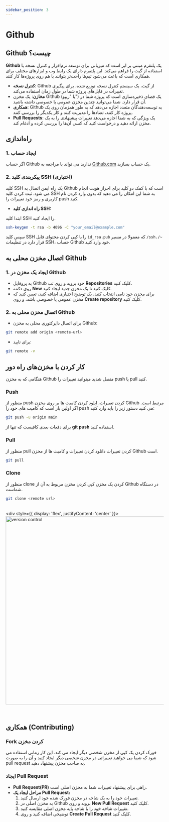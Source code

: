 ```yaml
---
sidebar_position: 3
---
```



# Github

## Github چیست؟

**Github** یک پلتفرم مبتنی بر ابر است که میزبانی برای توسعه نرم‌افزار و کنترل نسخه با استفاده از گیت را فراهم می‌کند. این پلتفرم دارای یک رابط وب و ابزارهای مختلف برای همکاری است که باعث می‌شود تیم‌ها راحت‌تر بتوانند با هم روی پروژه‌ها کار کنند.

- **کنترل نسخه**: Github از گیت، یک سیستم کنترل نسخه توزیع شده، برای پیگیری تغییرات در فایل‌های پروژه شما در طول زمان استفاده می‌کند.
- **مخازن**: یک مخزن Github (یا "ریپو") یک فضای ذخیره‌سازی است که پروژه شما در آن قرار دارد. شما می‌توانید چندین مخزن عمومی یا خصوصی داشته باشید.
- **همکاری**: Github به توسعه‌دهندگان متعدد اجازه می‌دهد که به طور همزمان روی یک پروژه کار کنند، تضادها را مدیریت کنند و کار یکدیگر را بررسی کنند.
- **Pull Requests**: یک ویژگی که به شما اجازه می‌دهد تغییرات پیشنهادی را به یک مخزن ارائه دهید و درخواست کنید که کسی آن‌ها را بررسی کرده و ادغام کند.

## راه‌اندازی

### 1. ایجاد حساب

اگر حساب Github ندارید می تواند با مراجعه به
[Github.com](https://Github.com)
یک حساب بسازید.

### 2. پیکربندی کلید SSH (اختیاری)

کلید SSH یک راه ایمن اتصال به Github است که با کمک دو کلید برای احراز هویت انجام می شود.
ثبت کردن کلید SSH به شما این امکان را می دهید که بدون وارد کردن نام کاربری و رمز خود تغییرات را push کنید.

- **راه اندازی کلید SSH:**  

ابتدا کلید SSH را ایجاد کنید.

```bash
ssh-keygen -t rsa -b 4096 -C "your_email@example.com"
```

سپس کلید SSH را با کپی کردن محتوای فایل `id_rsa.pub` که معمولا در مسیر
     `/ssh./~`
      قرار دارد در تنظیمات SSH،
حساب Github خود وارد کنید.

## اتصال مخزن محلی به Github

### 1. ایجاد یک مخزن در Github

- به پروفایل Github خود بروید و روی تب **Repositories** کلیک کنید.
- روی دکمه **New** کلیک کنید تا یک مخزن جدید ایجاد کنید.
- برای مخزن خود نامی انتخاب کنید، یک توضیح اختیاری اضافه کنید، تعیین کنید که مخزن عمومی یا خصوصی باشد، و روی **Create repository** کلیک کنید.

### 2. اتصال مخزن محلی به Github

- برای اتصال دایرکتوری محلی به مخزن Github:

```bash
git remote add origin <remote-url>
```

- برای تایید:

```bash
git remote -v
```

## کار کردن با مخزن‌های راه دور

هنگامی که به مخزن Github متصل شدید میتوانید تغییرات را push یا pull کنید.

### Push

منظور از push کردن تغییرات، اپلود کردن کامیت ها بر روی مخزن Github مرتبط است.
اگر اولین بار است که کامیت های خود را push می کنید دستور زیر را باید وارد کنید:

```bash
git push -u origin main
```

برای دفعات بعدی کافیست که تنها از **git push** استفاده کنید.

### Pull

منظور از pull کردن تغییرات دانلود کردن تغییرات و کامیت ها از مخزن Github است.

```bash
git pull
```

### Clone

منظور از clone کردن یک مخزن کپی کردن مخزن مربوط به آن از Github در دستگاه شماست.

```bash
git clone <remote url>
```

<br/><div style={{ display: 'flex', justifyContent: 'center' }}>
  <img src="https://i.pinimg.com/originals/a5/c3/f0/a5c3f030db3069211d4aa4a672d6c48e.jpg" alt="version control" width="600"/>
</div><br/>

## همکاری (Contributing)

### Fork کردن مخزن

فورک کردن یک کپی از مخزن شخصی دیگر ایجاد می کند. این کار زمانی استفاده می شود که شما می خواهید تغییراتی در مخزن شخصی دیگر ایجاد کنید و آن را به صورت pull request به صاحب مخزن پیشنهاد دهید.

### ایجاد Pull Request

- **Pull Request(PR)** راهی برای پیشنهاد تغییرات شما به مخزن اصلی است.
- **مراحل ایجاد یک Pull Request:**
  1. تغییرات خود را به یک شاخه در مخزن فورک شده خود ارسال کنید.
  2. به مخزن اصلی در Github بروید و روی **New Pull Request** کلیک کنید.
  3. تغییرات شاخه خود را با شاخه پایه مخزن اصلی مقایسه کنید.
  4. توضیحی اضافه کنید و روی **Create Pull Request** کلیک کنید.
